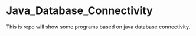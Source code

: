 # Java_Database_Connectivity
This is repo will show some programs based on java database connectivity.

